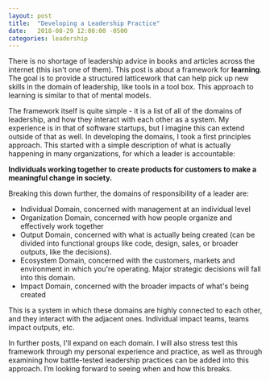 ```yaml
---
layout: post
title:  "Developing a Leadership Practice"
date:   2018-08-29 12:00:00 -0500
categories: leadership
---
```

There is no shortage of leadership advice in books and articles across the internet (this isn't one of them). This post is about a framework for **learning**. The goal is to provide a structured latticework that can help pick up new skills in the domain of leadership, like tools in a tool box. This approach to learning is similar to that of mental models. 

The framework itself is quite simple - it is a list of all of the domains of leadership, and how they interact with each other as a system. My experience is in that of software startups, but I imagine this can extend outside of that as well. In developing the domains, I took a first principles approach. This started with a simple description of what is actually happening in many organizations, for which a leader is accountable: 

**Individuals working together to create products for customers to make a meaningful change in society.**

Breaking this down further, the domains of responsibility of a leader are:

* Individual Domain, concerned with management at an individual level 
* Organization Domain, concerned with how people organize and effectively work together
* Output Domain, concerned with what is actually being created (can be divided into functional groups like code, design, sales, or broader outputs, like the decisions). 
* Ecosystem Domain, concerned with the customers, markets and environment in which you're operating. Major strategic decisions will fall into this domain. 
* Impact Domain, concerned with the broader impacts of what's being created

This is a system in which these domains are highly connected to each other, and they interact with the adjacent ones. Individual impact teams, teams impact outputs, etc. 

In further posts, I'll expand on each domain. I will also stress test this framework through my personal experience and practice, as well as through examining how battle-tested leadership practices can be added into this approach. I’m looking forward to seeing when and how this breaks. 